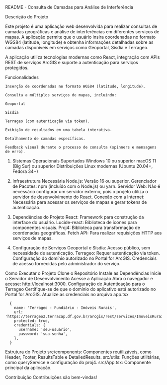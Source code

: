 README - Consulta de Camadas para Análise de Interferência

Descrição do Projeto

Este projeto é uma aplicação web desenvolvida para realizar consultas de camadas geográficas e análise de interferências em diferentes serviços de mapas. A aplicação permite que o usuário insira coordenadas no formato WGS84 (latitude, longitude) e obtenha informações detalhadas sobre as camadas disponíveis em serviços como Geoportal, Sisdia e Terrageo.

A aplicação utiliza tecnologias modernas como React, integração com APIs REST de serviços ArcGIS e suporte a autenticação para serviços protegidos.

Funcionalidades

    Inserção de coordenadas no formato WGS84 (latitude, longitude).
    
    Consulta a múltiplos serviços de mapas, incluindo:
    
    Geoportal
    
    Sisdia
    
    Terrageo (com autenticação via token).
    
    Exibição de resultados em uma tabela interativa.
    
    Detalhamento de camadas específicas.
    
    Feedback visual durante o processo de consulta (spinners e mensagens de erro).

1. Sistemas Operacionais Suportados
    Windows 10 ou superior
    macOS 11 (Big Sur) ou superior
    Distribuições Linux modernas (Ubuntu 20.04+, Fedora 34+)

3. Infraestrutura Necessária
    Node.js: Versão 16 ou superior.
    Gerenciador de Pacotes: npm (incluído com o Node.js) ou yarn.
    Servidor Web: Não é necessário configurar um servidor externo, pois o projeto utiliza o servidor de desenvolvimento do React.
    Conexão com a Internet: Necessária para acessar os serviços de mapas e gerar tokens de autenticação.

5. Dependências do Projeto
    React: Framework para construção da interface do usuário.
    Lucide-react: Biblioteca de ícones para componentes visuais.
    Proj4: Biblioteca para transformação de coordenadas geográficas.
    Fetch API: Para realizar requisições HTTP aos serviços de mapas.

7. Configuração de Serviços
    Geoportal e Sisdia:
    Acesso público, sem necessidade de autenticação.
    Terrageo:
    Requer autenticação via token.
    Configuração do domínio autorizado no Portal for ArcGIS.
    Credenciais de acesso fornecidas pelo administrador do serviço.

Como Executar o Projeto
  Clone o Repositório
  Instale as Dependências
  Inicie o Servidor de Desenvolvimento
  Acesse a Aplicação
  Abra o navegador e acesse: http://localhost:3000.
  Configuração de Autenticação para o Terrageo
  Certifique-se de que o domínio do aplicativo está autorizado no Portal for ArcGIS.
  Atualize as credenciais no arquivo app.tsx

      {
        name: 'Terrageo - Fundiário - Imóveis Rurais',
        url: 'https://terrageo2.terracap.df.gov.br/arcgis/rest/services/ImoveisRurais/Fundiario1/MapServer/0',
        protected: true,
        credentials: {
          username: 'seu-usuario',
          password: 'sua-senha',
        },
      }

Estrutura do Projeto
src/components: Componentes reutilizáveis, como Header, Footer, ResultsTable e DetailedResults.
src/utils: Funções utilitárias, como queryService e configuração do proj4.
src/App.tsx: Componente principal da aplicação.

Contribuição
Contribuições são bem-vindas! 
